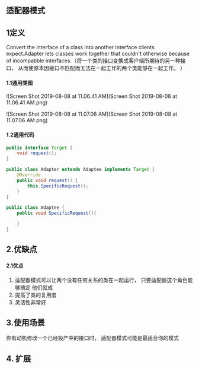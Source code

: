 ## 适配器模式

## 1定义

Convert the interface of a class into another interface clients expect.Adapter lets classes work together that couldn't otherwise because of incompatible interfaces.（将一个类的接口变换成客户端所期待的另一种接口， 从而使原本因接口不匹配而无法在一起工作的两个类能够在一起工作。 ）

#### 1.1通用类图

![Screen Shot 2019-08-08 at 11.06.41 AM](Screen Shot 2019-08-08 at 11.06.41 AM.png)

![Screen Shot 2019-08-08 at 11.07.06 AM](Screen Shot 2019-08-08 at 11.07.06 AM.png)

#### 1.2通用代码

```java
public interface Target {
    void request();
}

```

```java
public class Adapter extends Adaptee implements Target {
    @Override
    public void request() {
        this.SpecificRequest();
    }
}

```

```java
public class Adaptee {
    public void SpecificRequest(){

    }
}

```

## 2.优缺点

#### 2.1优点

1. 适配器模式可以让两个没有任何关系的类在一起运行， 只要适配器这个角色能够搞定
   他们就成
2. 提高了类的复用度
3. 灵活性非常好



## 3.使用场景

你有动机修改一个已经投产中的接口时， 适配器模式可能是最适合你的模式



## 4.  扩展

#####  

